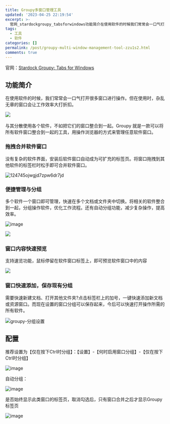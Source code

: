 ```yaml
---
title: Groupy多窗口管理工具
updated: '2023-04-25 22:19:54'
excerpt: >-
  官网_stardockgroupy_tabsforwindows功能简介在使用软件的时候我们常常会一口气打开很多窗口进行操作。但在使用时杂乱无章的窗口会让工作效率大打折扣。​​​​​​与其分散使用各个软件不如把它们的窗口整合到一起。groupy就是一款可以将所有软件窗口整合到一起的工具用操作浏览器的方式来管理任意软件窗口。拖拽合并软件窗口没有复杂的软件界面安装后软件窗口自动成为可扩充的标签页。将窗口拖拽到其他软件的标签栏时松手即可合并软件窗口。​​​​便捷管理与分组多个软件一个窗口即可管理快速在多个文档或
tags:
  - 工具
  - 软件
categories: []
permalink: /post/groupy-multi-window-management-tool-zzu1s2.html
comments: true
---
```




官网：[Stardock Groupy: Tabs for Windows](https://www.stardock.com/products/groupy/)

## 功能简介

在使用软件的时候，我们常常会一口气打开很多窗口进行操作。但在使用时，杂乱无章的窗口会让工作效率大打折扣。

​​​![](assets/net-img-202203212127777-20230425171249-h4n5qve.gif)​​​

与其分散使用各个软件，不如把它们的窗口整合到一起。Groupy 就是一款可以将所有软件窗口整合到一起的工具，用操作浏览器的方式来管理任意软件窗口。

### 拖拽合并软件窗口

没有复杂的软件界面，安装后软件窗口自动成为可扩充的标签页。将窗口拖拽到其他软件的标签栏时松手即可合并软件窗口。

​​![124745ojwgjd7zpw6dr7jd](assets/124745ojwgjd7zpw6dr7jd-20230425161453-p0jrgez.gif)​​

### 便捷管理与分组

多个软件一个窗口即可管理，快速在多个文档或文件夹中切换。将相关的软件整合到一起，分组操作软件，优化工作流程。还有自动分组功能，减少复杂操作，提高效率。

​![image](assets/image-20230425160111-293orl3.png)

​​![](assets/groupy-操作-20230425161725-lbar7wk.gif)​​​

### 窗口内容快速预览

支持速览功能，鼠标停留在软件窗口标签上，即可预览软件窗口中的内容

​![](assets/net-img-202203212127040-20230425171249-skqbqwt.gif)​

### 窗口快速添加，保存现有分组

需要快速新建文档、打开其他文件夹?点击标签栏上的加号，一键快速添加新文档或资源窗口。而现在设置的窗口分组可以保存起来，今后可以快速打开操作所需的所有软件。

​​![groupy-分组设置](assets/groupy-分组设置-20230425161926-weigeei.gif)​​

## 配置

推荐设置为【仅在按下Ctrl时分组】：【设置】-【何时启用窗口分组】-【仅在按下Ctrl时分组】

​![image](assets/image-20230425154255-sl39ffv.png)​

自动分组：

​![image](assets/image-20230425154522-digtdp0.png)​

是否始终显示此类窗口的标签页，取消勾选后，只有窗口合并之后才显示Groupy标签页

​​![image](assets/image-20230425154702-w1rwh9y.png)​​

‍
